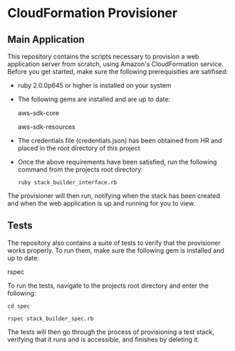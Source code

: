 # CloudFormation Provisioner

## Main Application

This repository contains the scripts necessary to provision a web application server
from scratch, using Amazon's CloudFormation service. Before you get started, make
sure the following prerequisities are satifised:

- ruby 2.0.0p645 or higher is installed on your system

- The following gems are installed and are up to date:

  aws-sdk-core

  aws-sdk-resources

- The credentials file (credentials.json) has been obtained from HR and placed in the
  root directory of this project

- Once the above requirements have been satisfied, run the following
  command from the projects root directory:

  `ruby stack_builder_interface.rb`

The provisioner will then run, notifying when the stack has been created
and when the web application is up and running for you to view.

## Tests

The repository also contains a suite of tests to verify that the provisioner
works properly. To run them, make sure the following gem is installed and up to date:

  rspec

To run the tests, navigate to the projects root directory and enter the following:

  `cd spec`

  `rspec stack_builder_spec.rb`

The tests will then go through the process of provisioning a test stack,
verifying that it runs and is accessible, and finishes by deleting it.
